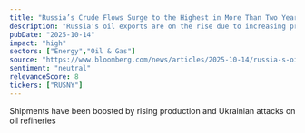 ```yaml
---
title: "Russia’s Crude Flows Surge to the Highest in More Than Two Years"
description: "Russia's oil exports are on the rise due to increasing production and the impact of Ukrainian attacks on oil refineries."
pubDate: "2025-10-14"
impact: "high"
sectors: ["Energy","Oil & Gas"]
source: "https://www.bloomberg.com/news/articles/2025-10-14/russia-s-oil-exports-jump-to-their-highest-in-more-than-two-years"
sentiment: "neutral"
relevanceScore: 8
tickers: ["RUSNY"]
---
```


Shipments have been boosted by rising production and Ukrainian attacks on oil refineries

